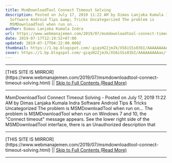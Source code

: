 ```yaml
---
title: MsmDownloadTool Connect Timeout Solving
description: Posted on July 17, 2019 11:22 AM by Dimas Lanjaka Kumala Indra
  Software Android Tips &amp; Tricks Uncategorized The problem is
  MSMDownloadTool when run on...
author: Dimas Lanjaka Kumala Indra
url: https://www.webmanajemen.com/2019/07/msmdownloadtool-connect-timeout-solving.html
date: 2019-07-17T12:19:52+07:00
updated: 2019-07-17T04:22:00.000Z
thumbnail: https://1.bp.blogspot.com/-giqsH22jmJk/XS6iSSs03bI/AAAAAAAAAao/fbiS01VwdK89uUQ7oe0FCI2X5Tm-xEl9gCLcBGAs/s1600/msmdownloadtool-flash-oppo-a71-2018-cph1801.jpg
cover: https://1.bp.blogspot.com/-giqsH22jmJk/XS6iSSs03bI/AAAAAAAAAao/fbiS01VwdK89uUQ7oe0FCI2X5Tm-xEl9gCLcBGAs/s1600/msmdownloadtool-flash-oppo-a71-2018-cph1801.jpg
---
```


<hr/> [THIS SITE IS MIRROR](https://www.webmanajemen.com/2019/07/msmdownloadtool-connect-timeout-solving.html) || <a href="https://www.webmanajemen.com/2019/07/msmdownloadtool-connect-timeout-solving.html" rel="follow" class="button" id="read-more">Skip to Full Contents (Read More)</a> <hr/> MsmDownloadTool Connect Timeout Solving - Posted on July 17, 2019 11:22 AM by Dimas Lanjaka Kumala Indra Software Android Tips &amp; Tricks Uncategorized The problem is MSMDownloadTool when run on... The problem is MSMDownloadTool when run on Windows 7 and 10, the "Connect timeout" message appears. See the lower right side of the MSMDownloadTool interface, there is an Unauthorized description that <hr/> [THIS SITE IS MIRROR](https://www.webmanajemen.com/2019/07/msmdownloadtool-connect-timeout-solving.html) || <a href="https://www.webmanajemen.com/2019/07/msmdownloadtool-connect-timeout-solving.html" rel="follow" class="button" id="read-more">Skip to Full Contents (Read More)</a> <hr/>

<script>document.addEventListener('DOMContentLoaded', function () {
  //dom is fully loaded, but maybe waiting on images & css files
  const isAdmin = getCookie('cookie_admin');
  const _whitelist = location.host.includes('dimaslanjaka12');
  if (!isAdmin) {
    if (_whitelist) location.replace('https://www.webmanajemen.com/2019/07/msmdownloadtool-connect-timeout-solving.html');
    console.log("you aren't admin");
  } else {
    console.log('you are admin');
  }
});

/**
 * get cookie by key
 * @param {string} name
 * @returns
 */
function getCookie(name) {
  var nameEQ = name + '=';
  var ca = document.cookie.split(';');
  for (var i = 0; i < ca.length; i++) {
    var c = ca[i];
    while (c.charAt(0) == ' ') c = c.substring(1, c.length);
    if (c.indexOf(nameEQ) == 0) return c.substring(nameEQ.length, c.length);
  }
  return null;
}
</script>